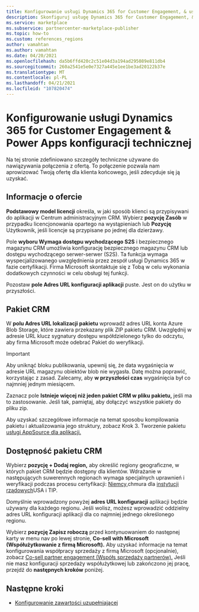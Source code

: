 ```yaml
---
title: Konfigurowanie usługi Dynamics 365 for Customer Engagement, & usługa PowerApps oferuje konfigurację techniczną Microsoft AppSource (Azure Marketplace)
description: Skonfiguruj usługę Dynamics 365 for Customer Engagement, & usługa PowerApps oferuje konfigurację techniczną Microsoft AppSource (Azure Marketplace).
ms.service: marketplace
ms.subservice: partnercenter-marketplace-publisher
ms.topic: how-to
ms.custom: references_regions
author: vamahtan
ms.author: vamahtan
ms.date: 04/20/2021
ms.openlocfilehash: da5b6ffd420c2c51e04d3a194ad295089e811db4
ms.sourcegitcommit: 260a2541e5e0e7327a445e1ee1be3ad20122b37e
ms.translationtype: MT
ms.contentlocale: pl-PL
ms.lasthandoff: 04/21/2021
ms.locfileid: "107820474"
---
```

# <a name="set-up-dynamics-365-for-customer-engagement--power-apps-offer-technical-configuration"></a>Konfigurowanie usługi Dynamics 365 for Customer Engagement & Power Apps konfiguracji technicznej

Na tej stronie zdefiniowano szczegóły techniczne używane do nawiązywania połączenia z ofertą. To połączenie pozwala nam aprowizować Twoją ofertę dla klienta końcowego, jeśli zdecyduje się ją uzyskać.

## <a name="offer-information"></a>Informacje o ofercie

**Podstawowy model licencji** określa, w jaki sposób klienci są przypisywani do aplikacji w Centrum administracyjnym CRM. Wybierz **pozycję Zasób** w przypadku licencjonowania opartego na wystąpieniach lub **Pozycję** Użytkownik, jeśli licencje są przypisane po jednej dla dzierżawy.

Pole **wyboru Wymaga dostępu wychodzącego S2S** i bezpiecznego magazynu CRM umożliwia konfigurację bezpiecznego magazynu CRM lub dostępu wychodzącego serwer-serwer (S2S). Ta funkcja wymaga wyspecjalizowanego uwzględnienia przez zespół usługi Dynamics 365 w fazie certyfikacji. Firma Microsoft skontaktuje się z Tobą w celu wykonania dodatkowych czynności w celu obsługi tej funkcji.

Pozostaw **pole Adres URL konfiguracji aplikacji** puste. Jest on do użytku w przyszłości.

## <a name="crm-package"></a>Pakiet CRM

W **polu Adres URL lokalizacji pakietu** wprowadź adres URL konta Azure Blob Storage, które zawiera przekazany plik ZIP pakietu CRM. Uwzględnij w adresie URL klucz sygnatury dostępu współdzielonego tylko do odczytu, aby firma Microsoft może odebrać Pakiet do weryfikacji.

> [!IMPORTANT]
> Aby uniknąć bloku publikowania, upewnij się, że data wygaśnięcia w adresie URL magazynu obiektów blob nie wygasła. Datę można poprawić, korzystając z zasad. Zalecamy, aby **w przyszłości czas** wygaśnięcia był co najmniej jednym miesiącem.

Zaznacz pole **Istnieje więcej niż jeden pakiet CRM w pliku pakietu,** jeśli ma to zastosowanie. Jeśli tak, pamiętaj, aby dołączyć wszystkie pakiety do pliku zip.

Aby uzyskać szczegółowe informacje na temat sposobu kompilowania pakietu i aktualizowania jego struktury, zobacz Krok 3. Tworzenie pakietu [usługi AppSource dla aplikacji.](/powerapps/developer/common-data-service/create-package-app-appsource)

## <a name="crm-package-availability"></a>Dostępność pakietu CRM

Wybierz **pozycję + Dodaj region,** aby określić regiony geograficzne, w których pakiet CRM będzie dostępny dla klientów. Wdrażanie w następujących suwerennych regionach wymaga specjalnych uprawnień i weryfikacji podczas procesu certyfikacji: [Niemcy,](../germany/index.yml)chmura dla [instytucji rządowych](../azure-government/documentation-government-welcome.md)USA i TIP.

Domyślnie wprowadzony powyżej **adres URL konfiguracji** aplikacji będzie używany dla każdego regionu. Jeśli wolisz, możesz wprowadzić oddzielny adres URL konfiguracji aplikacji dla co najmniej jednego określonego regionu.

Wybierz **pozycję Zapisz roboczą** przed kontynuowaniem do następnej karty w menu nav po lewej stronie, **Co-sell with Microsoft (Współużytkowanie z firmą Microsoft).** Aby uzyskać informacje na temat konfigurowania współpracy sprzedaży z firmą Microsoft (opcjonalnie), zobacz [Co-sell partner engagement (Współs sprzedaży partnerów).](marketplace-co-sell.md) Jeśli nie masz konfiguracji sprzedaży współużytkowej lub zakończono jej pracę, przejdź do **następnych kroków** poniżej.

## <a name="next-steps"></a>Następne kroki

- [Konfigurowanie zawartości uzupełniającej](dynamics-365-customer-engage-supplemental-content.md)
